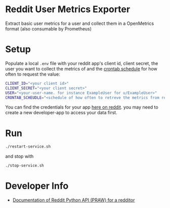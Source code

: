 # Reddit User Metrics Exporter

Extract basic user metrics for a user and collect them in a OpenMetrics format (also consumable by Prometheus)


# Setup

Populate a local `.env` file with your reddit app's client id, client secret, the 
user you want to collect the metrics of and the [crontab schedule](https://crontab.guru/#0_*_*_*_*) for how often to request the value:
```bash
CLIENT_ID="<your client id>"
CLIENT_SECRET="<your client secret>"
USER="<your-user-name. for instance ExampleUser for u/ExampleUser>"
CRONTAB_SCHEUDLE="<schedule of how often to retreve the metrics from reddit. recommended to do this hourly via 0 * * * *>"
```
You can find the credentials for your app [here on reddit](https://www.reddit.com/prefs/apps). you may need to create a new developer-app to access your data first.

# Run

```bash
./restart-service.sh
```
and stop with 

```bash
./stop-service.sh
```

# Developer Info

* [Documentation of Reddit Python API (PRAW) for a redditor](https://praw.readthedocs.io/en/latest/code_overview/models/redditor.html)
